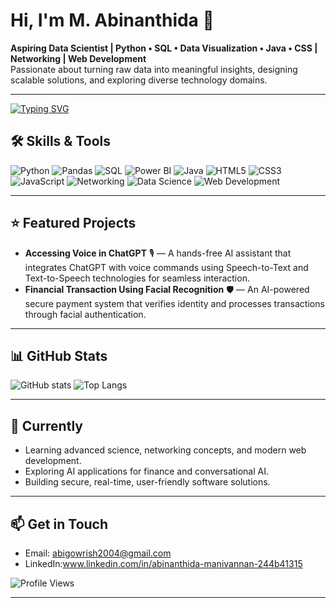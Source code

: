 # Hi, I'm M. Abinanthida 👋
**Aspiring Data Scientist | Python • SQL • Data Visualization • Java • CSS  | Networking | Web Development**  
Passionate about turning raw data into meaningful insights, designing scalable solutions, and exploring diverse technology domains.

---
 [![Typing SVG](https://readme-typing-svg.herokuapp.com?size=22&color=FF5733&lines=Hi+I'm+Abinanthida;Data+Science+Enthusiast;Web+Developer;Networking+Learner)](https://git.io/typing-svg)

## 🛠 Skills & Tools
![Python](https://img.shields.io/badge/Python-3776AB?style=for-the-badge&logo=python&logoColor=white)
![Pandas](https://img.shields.io/badge/Pandas-150458?style=for-the-badge&logo=pandas&logoColor=white)
![SQL](https://img.shields.io/badge/SQL-003B57?style=for-the-badge&logo=mysql&logoColor=white)
![Power BI](https://img.shields.io/badge/Power%20BI-F2C811?style=for-the-badge&logo=power-bi&logoColor=black)
![Java](https://img.shields.io/badge/Java-007396?style=for-the-badge&logo=java&logoColor=white)
![HTML5](https://img.shields.io/badge/HTML5-E34F26?style=for-the-badge&logo=html5&logoColor=white)
![CSS3](https://img.shields.io/badge/CSS3-1572B6?style=for-the-badge&logo=css3&logoColor=white)
![JavaScript](https://img.shields.io/badge/JavaScript-F7DF1E?style=for-the-badge&logo=javascript&logoColor=black)
![Networking](https://img.shields.io/badge/Networking-1F425F?style=for-the-badge&logo=cisco&logoColor=white)
![Data Science](https://img.shields.io/badge/Data%20Science-FF6F00?style=for-the-badge&logo=databricks&logoColor=white)
![Web Development](https://img.shields.io/badge/Web%20Development-4285F4?style=for-the-badge&logo=google-chrome&logoColor=white)

---

## ⭐ Featured Projects
- **Accessing Voice in ChatGPT** 🎙️ — A hands-free AI assistant that integrates ChatGPT with voice commands using Speech-to-Text and Text-to-Speech technologies for seamless interaction.
- **Financial Transaction Using Facial Recognition** 🛡️ — An AI-powered secure payment system that verifies identity and processes transactions through facial authentication.

---

## 📊 GitHub Stats
![GitHub stats](https://github-readme-stats.vercel.app/api?username=Abinanthida&show_icons=true&theme=tokyonight)
![Top Langs](https://github-readme-stats.vercel.app/api/top-langs/?username=Abinanthida&layout=compact&theme=tokyonight)

---

## 💬 Currently
- Learning advanced science, networking concepts, and modern web development.
- Exploring AI applications for finance and conversational AI.
- Building secure, real-time, user-friendly software solutions.

---

## 📫 Get in Touch
- Email: abigowrish2004@gmail.com  
- LinkedIn:www.linkedin.com/in/abinanthida-manivannan-244b41315

![Profile Views](https://komarev.com/ghpvc/?username=Abinanthida&color=blue&style=flat)

---


